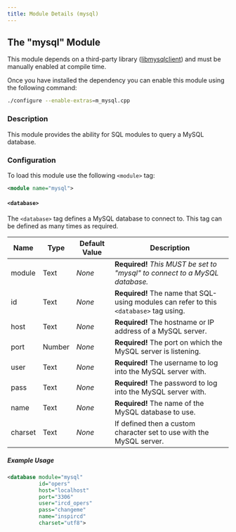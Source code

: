```yaml
---
title: Module Details (mysql)
---
```


## The "mysql" Module

<div class="alert alert-info" role="alert" markdown="1">

This module depends on a third-party library ([libmysqlclient](https://dev.mysql.com/downloads/connector/c/)) and must be manually enabled at compile time.

Once you have installed the dependency you can enable this module using the following command:

```sh
./configure --enable-extras=m_mysql.cpp
```

</div>

### Description

This module provides the ability for SQL modules to query a MySQL database.

### Configuration

To load this module use the following `<module>` tag:

```xml
<module name="mysql">
```

#### `<database>`

The `<database>` tag defines a MySQL database to connect to. This tag can be defined as many times as required.

Name    | Type   | Default Value | Description
------- | ------ | ------------- | -----------
module  | Text   | *None*        | **Required!** *This MUST be set to "mysql" to connect to a MySQL database.*
id      | Text   | *None*        | **Required!** The name that SQL-using modules can refer to this `<database>` tag using.
host    | Text   | *None*        | **Required!** The hostname or IP address of a MySQL server.
port    | Number | *None*        | **Required!** The port on which the MySQL server is listening.
user    | Text   | *None*        | **Required!** The username to log into the MySQL server with.
pass    | Text   | *None*        | **Required!** The password to log into the MySQL server with.
name    | Text   | *None*        | **Required!** The name of the MySQL database to use.
charset | Text   | *None*        | If defined then a custom character set to use with the MySQL server.

##### Example Usage

```xml
<database module="mysql"
          id="opers"
          host="localhost"
          port="3306"
          user="ircd_opers"
          pass="changeme"
          name="inspircd"
          charset="utf8">
```
